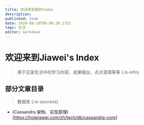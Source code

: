 ```yaml
---
title: 欢迎来到我的Index
description: 
published: true
date: 2020-08-10T06:06:30.275Z
tags: 生活
editor: markdown
---
```


# 欢迎来到Jiawei's Index
> 用于记录生活中的学习内容、成果输出、点点滴滴等等
{.is-info}

## 部分文章目录
> 数据库
{.is-success}
- (Cassandra 架构、实现原理)[https://holajiawei.com/zh/tech/db/cassandra-core]


